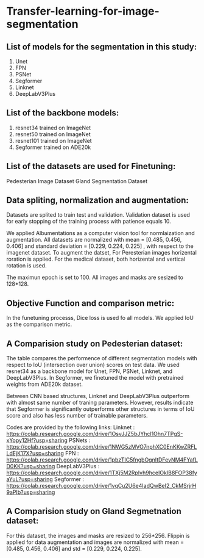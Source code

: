 # Transfer-learning-for-image-segmentation

## List of models for the segmentation in this study:
1. Unet
2. FPN
3. PSNet
4. Segformer
5. Linknet
6. DeepLabV3Plus
## List of the backbone models:
1. resnet34 trained on ImageNet
2. resnet50 trained on ImageNet
3. resnet101 trained on ImageNet
4. Segformer trained on ADE20k

## List of the datasets are used for Finetuning:
Pedesterian Image Dataset
Gland Segmentation Dataset

## Data spliting, normalization and augmentation:

Datasets are splited to train test and validation. Validation dataset is used for early stopping of the training process with patience equals 10.

We applied Albumentations as a computer vision tool for normlaization and augmentation. All datasets are normalized with mean = [0.485, 0.456, 0.406]  and standard deviation = [0.229, 0.224, 0.225] , with respect to the imagenet dataset. 
To augment the datset, For Peresterian images horizental roration is applied. For the medical dataset, both horizental and vertical rotation is used.

The maximun epoch is set to 100.
All images and masks are sesized to 128*128.

## Objective Function and comparison metric:
In the funetuning processs, Dice loss is used fo all models. We applied IoU as the comparison metric.
## A Comparision study on Pedesterian dataset:
The table compares the performence of different segmentation models with respect to IoU (intersection over union) scores on test data.
We used resnet34 as a backbone model for  Unet, FPN, PSNet, Linknet, and DeepLabV3Plus. In Segformer, we finetuned the model with pretrained weights from ADE20k dataset.

Between CNN based structures, Linknet and  DeepLabV3Plus outperform with almost same number of traning parameters. However, results indicate that Segformer is significantly outperforms other structures in terms of IoU score and also has less number of trainable parameters.

Codes are provided by the following links:
Linknet :  https://colab.research.google.com/drive/1OsvJJZ5bJYhcl1Ohn7TPgS-xYopy12Hf?usp=sharing
PSNets :   https://colab.research.google.com/drive/1NWG5zMVO7nphXC0EnKKwZRFLLdEjK17X?usp=sharing
FPN :      https://colab.research.google.com/drive/1pbzTIC5fngbOgnItDFevNM4FYafLD0KK?usp=sharing
DeepLabV3Plus : https://colab.research.google.com/drive/1TXj5M2RpIvh9hceIOkIB8FOP38fyaYuL?usp=sharing
Segformer :  https://colab.research.google.com/drive/1vqCu2U6e4IadQwBeI2_CkMSrjrH9aPIb?usp=sharing




## A Comparision study on Gland Segmetnation dataset:
For this dataset, the images and masks are resized to 256*256. Flippin is applied for data augmentation and images are normalized with mean = [0.485, 0.456, 0.406] and std = [0.229, 0.224, 0.225].





